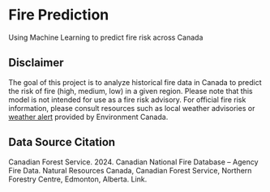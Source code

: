# Fire Prediction
Using Machine Learning to predict fire risk across Canada


## Disclaimer
The goal of this project is to analyze historical fire data in Canada to predict the risk of fire (high, medium, low) in a given region. Please note that this model is not intended for use as a fire risk advisory. For official fire risk information, please consult resources such as local weather advisories or [weather alert](https://weather.gc.ca/) provided by Environment Canada.

## Data Source Citation
Canadian Forest Service. 2024. Canadian National Fire Database – Agency Fire Data. Natural Resources Canada, Canadian Forest Service, Northern Forestry Centre, Edmonton, Alberta. Link.
